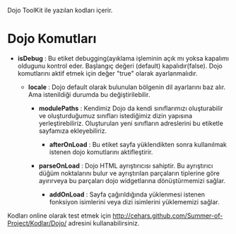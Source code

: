 Dojo ToolKit ile yazılan kodları içerir.

# Dojo Komutları

- __isDebug__ : Bu etiket debugging(ayıklama işleminin açık mı yoksa kapalımı
  oldugunu kontrol eder. Başlangıç değeri (default) kapalıdır(false). Dojo
  komutlarını aktif etmek için değer "true" olarak ayarlanmalıdır.

  - __locale__ : Dojo default olarak bulunulan bölgenin dil ayarlarını baz
    alır. Ama istenildiği durumda bu değiştirilebilir.

    - __modulePaths__ : Kendimiz Dojo da kendi sınıflarımızı oluşturabilir ve
      oluşturduğumuz sınıfları istediğimiz dizin yapısına yerleştirebiliriz.
      Oluşturulan yeni sınıfların adreslerini bu etiketle sayfamıza
      ekleyebiliriz.

      - __afterOnLoad__ : Bu etiket sayfa yüklendikten sonra kullanılmak
	istenen dojo komutlarını aktifleştirir.

	- __parseOnLoad__ : Dojo HTML ayrıştırıcısı sahiptir. Bu ayrıştırıcı
	  düğüm noktalarını bulur ve ayrıştırılan parçaların tiplerine göre
	  ayırırveya bu parçaları dojo widgetlarına dönüştürmemizi sağlar.

	  - __addOnLoad__ : Sayfa çağırıldığında yüklenmesi istenen fonksiyon
	    isimlerini veya dizi isimlerini yüklememizi sağlar.




Kodları online olarak test etmek için
 http://cehars.github.com/Summer-of-Project/Kodlar/Dojo/ adresini
 kullanabilirsiniz.  
